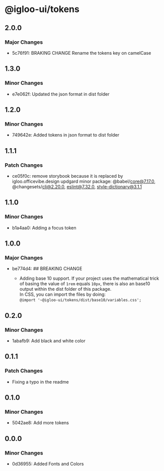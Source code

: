 # @igloo-ui/tokens

## 2.0.0

### Major Changes

- 5c76f91: BRAKING CHANGE Rename the tokens key on camelCase

## 1.3.0

### Minor Changes

- e7e062f: Updated the json format in dist folder

## 1.2.0

### Minor Changes

- 749642e: Added tokens in json format to dist folder

## 1.1.1

### Patch Changes

- ce05f0c: remove storybook because it is replaced by igloo.officevibe.design
  updgard minor package: @babel/core@7.17.0, @changesets/cli@2.20.0, eslint@7.32.0, style-dictionary@3.1.1

## 1.1.0

### Minor Changes

- b1a4aa0: Adding a focus token

## 1.0.0

### Major Changes

- be774d4: ## BREAKING CHANGE

  - Adding base 10 support. If your project uses the mathematical trick of basing the value of `1rem` equals `10px`, there is also an base10 output within the dist folder of this package.<br/> In CSS, you can import the files by doing:<br/> `@import '~@igloo-ui/tokens/dist/base10/variables.css';`

## 0.2.0

### Minor Changes

- 1abafb9: Add black and white color

## 0.1.1

### Patch Changes

- Fixing a typo in the readme

## 0.1.0

### Minor Changes

- 5042ae8: Add more tokens

## 0.0.0

### Minor Changes

- 0d36955: Added Fonts and Colors
